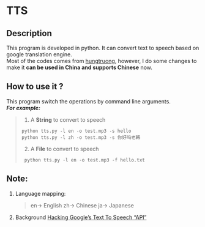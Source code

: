 
# TTS
## Description
This program is developed in python. It can convert text to speech based on google translation engine.  
 Most of the codes comes from [hungtruong][1], however, I do some changes to make it **can be used in China and supports Chinese** now.

## How to use it ?
This program switch the operations by command line arguments.  
**_For example:_**
>1. A **String** to convert to speech
>```
> python tts.py -l en -o test.mp3 -s hello
> python tts.py -l zh -o test.mp3 -s 你好吗老韩 
> ``` 
>2. A **File** to convert to speech
>```
>  python tts.py -l en -o test.mp3 -f hello.txt  
>  ```

## Note:
1. Language mapping:
    >en-> English
    zh-> Chinese
    ja-> Japanese   
      
2.  Background
 [Hacking Google’s Text To Speech “API”][2]

[1]:https://github.com/hungtruong/Google-Translate-TTS
[2]:http://www.hung-truong.com/blog/2013/04/26/hacking-googles-text-to-speech-api/
